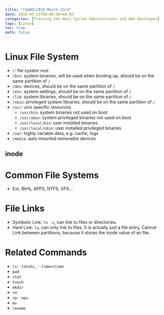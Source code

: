 ```yaml
---
title: "[SAWD]2018 March 23rd"
date: 2018-03-23T00:00:00+08:00
categories: [Training the Next System Administrator and Web Developer]
tags: [Linux]
toc: true
math: false
---
```


# Linux File System

-	`/`: file system root
-	`/bin`: system binaries, will be used when booting up, should be on the same partition of `/`
-	`/dev`: devices, should be on the same partition of `/`
-	`/etc`: system settings, should be on the same partition of `/`
-	`/lib`: system libraries, should be on the same partition of `/`
-	`/sbin`: privileged system libraries, should be on the same partition of `/`
-	`/usr`: unix specific resources
	-	`/usr/bin`: system binaries not used on boot
	-	`/usr/sbin`: system privileged binaries not used on boot
	-	`/usr/local/bin`: user installed binaries
	-	`/usr/local/sbin`: user installed privileged binaries
-	`/var`: highly variable data, e.g. cache, logs
-	`/media`: auto mounted removable devices

## inode

# Common File Systems

-	Ext, Btrfs, APFS, NTFS, XFS...

# File Links

-	Symbolic Link: `ln -s`, can link to files or directories.
-	Hard Link: `ln`, can only link to files. It is actually just a file entry. Cannot Link between partitions, because it stores the inode value of an file.

# Related Commands

-	`ls`: `-latuhi`, `--time=ctime`
-	`pwd`
-	`stat`
-	`touch`
-	`mkdir`
-	`rm`
-	`cp`: `-apu`
-	`mv`
-	`rename`
